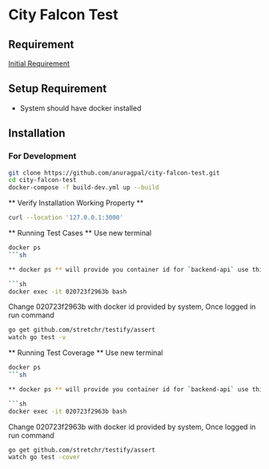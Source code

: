 # City Falcon Test

## Requirement
[Initial Requirement](https://github.com/anuragpal/city-falcon-test/docs/requirement.md)

## Setup Requirement
* System should have docker installed

## Installation
### For Development

```sh
git clone https://github.com/anuragpal/city-falcon-test.git
cd city-falcon-test
docker-compose -f build-dev.yml up --build
```

** Verify Installation Working Property **
```sh
curl --location '127.0.0.1:3000'
```

** Running Test Cases ** 
Use new terminal
```sh
docker ps
```sh

** docker ps ** will provide you container id for `backend-api` use this id for loggin to system

```sh
docker exec -it 020723f2963b bash
```
Change 020723f2963b with docker id provided by system, Once logged in run command
```sh
go get github.com/stretchr/testify/assert
watch go test -v
```

** Running Test Coverage **
Use new terminal
```sh
docker ps
```sh

** docker ps ** will provide you container id for `backend-api` use this id for loggin to system

```sh
docker exec -it 020723f2963b bash
```
Change 020723f2963b with docker id provided by system, Once logged in run command
```sh
go get github.com/stretchr/testify/assert
watch go test -cover
```